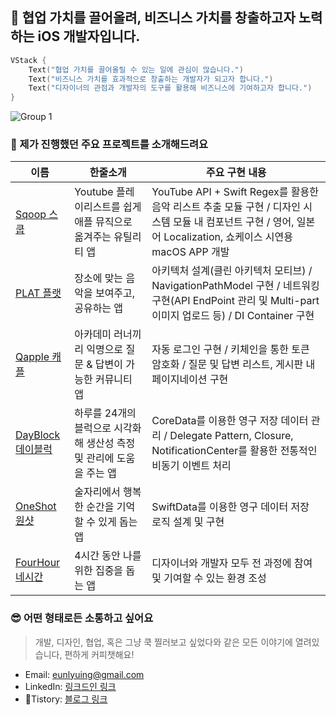 ## 🚀 협업 가치를 끌어올려, 비즈니스 가치를 창출하고자 노력하는 iOS 개발자입니다.
~~~swift
VStack {
    Text("협업 가치를 끌어올릴 수 있는 일에 관심이 많습니다.")
    Text("비즈니스 가치를 효과적으로 창출하는 개발자가 되고자 합니다.")
    Text("디자이너의 관점과 개발자의 도구를 활용해 비즈니스에 기여하고자 합니다.")
}
~~~

![Group 1](https://github.com/user-attachments/assets/52ca6c6b-6244-4014-acdc-ab0013025586)

### 👋 제가 진행했던 주요 프로젝트를 소개해드려요
|이름|한줄소개|주요 구현 내용|
|------|---|---|
|[Sqoop 스쿱](https://github.com/DeveloperAcademy-POSTECH/2024-MacC-M14-Medio)|Youtube 플레이리스트를 쉽게 애플 뮤직으로 옮겨주는 유틸리티 앱|YouTube API + Swift Regex를 활용한 음악 리스트 추출 모듈 구현 / 디자인 시스템 모듈 내 컴포넌트 구현 / 영어, 일본어 Localization, 쇼케이스 시연용 macOS APP 개발|
|[PLAT 플랫](https://github.com/Team-PLAT/Plat-iOS)|장소에 맞는 음악을 보여주고, 공유하는 앱|아키텍처 설계(클린 아키텍처 모티브) / NavigationPathModel 구현 / 네트워킹 구현(API EndPoint 관리 및 Multi-part 이미지 업로드 등) / DI Container 구현|
|[Qapple 캐플](https://github.com/Team-Capple/Qapple-iOS)|아카데미 러너끼리 익명으로 질문 & 답변이 가능한 커뮤니티 앱|자동 로그인 구현 / 키체인을 통한 토큰 암호화 / 질문 및 답변 리스트, 게시판 내 페이지네이션 구현|
|[DayBlock 데이블럭](https://github.com/thinkySide/DayBlock)|하루를 24개의 블럭으로 시각화해 생산성 측정 및 관리에 도움을 주는 앱|CoreData를 이용한 영구 저장 데이터 관리 / Delegate Pattern, Closure, NotificationCenter를 활용한 전통적인 비동기 이벤트 처리|
|[OneShot 원샷](https://github.com/DeveloperAcademy-POSTECH/2024-MC2-M10-Sandwich)|술자리에서 행복한 순간을 기억할 수 있게 돕는 앱|SwiftData를 이용한 영구 데이터 저장 로직 설계 및 구현|
|[FourHour 네시간](https://github.com/DeveloperAcademy-POSTECH/2024-MC3-M14-SoyLatteTallSize)|4시간 동안 나를 위한 집중을 돕는 앱|디자이너와 개발자 모두 전 과정에 참여 및 기여할 수 있는 환경 조성|

### 😎 어떤 형태로든 소통하고 싶어요
> 개발, 디자인, 협업, 혹은 그냥 쿡 찔러보고 싶었다와 같은 모든 이야기에 열려있습니다, 편하게 커피챗해요!
- Email: eunlyuing@gmail.com
- LinkedIn: [링크드인 링크](https://www.linkedin.com/in/minjoon-kim-3756a91a7/?utm_source=share&utm_campaign=share_via&utm_content=profile&utm_medium=ios_app)
- Tistory: [블로그 링크]([https://velog.io/@thinkyside/posts](https://thinkyside.tistory.com/))
